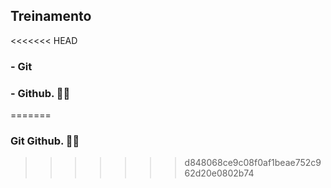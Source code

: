 ## Treinamento

<<<<<<< HEAD
###  - Git

### -  Github. :man_student:
=======
### Git Github. :man_student:
>>>>>>> d848068ce9c08f0af1beae752c962d20e0802b74

